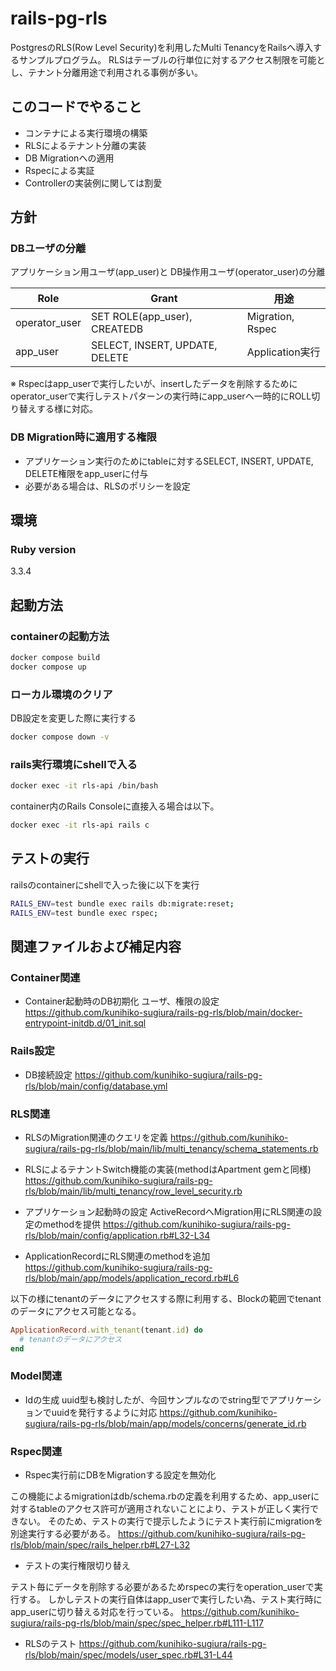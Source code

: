 # rails-pg-rls
PostgresのRLS(Row Level Security)を利用したMulti TenancyをRailsへ導入するサンプルプログラム。
RLSはテーブルの行単位に対するアクセス制限を可能とし、テナント分離用途で利用される事例が多い。

## このコードでやること
- コンテナによる実行環境の構築
- RLSによるテナント分離の実装
- DB Migrationへの適用
- Rspecによる実証
- Controllerの実装例に関しては割愛

## 方針
### DBユーザの分離
アプリケーション用ユーザ(app_user)と DB操作用ユーザ(operator_user)の分離

| Role          | Grant                          | 用途         　     |
|---------------|--------------------------------|------------------|
| operator_user | SET ROLE(app_user), CREATEDB   | Migration, Rspec |
| app_user      | SELECT, INSERT, UPDATE, DELETE | Application実行    |
※ Rspecはapp_userで実行したいが、insertしたデータを削除するためにoperator_userで実行しテストパターンの実行時にapp_userへ一時的にROLL切り替えする様に対応。

### DB Migration時に適用する権限
- アプリケーション実行のためにtableに対するSELECT, INSERT, UPDATE, DELETE権限をapp_userに付与
- 必要がある場合は、RLSのポリシーを設定

## 環境
### Ruby version
3.3.4

## 起動方法
### containerの起動方法
```sh
docker compose build
docker compose up
```

### ローカル環境のクリア
DB設定を変更した際に実行する
```sh
docker compose down -v
```

### rails実行環境にshellで入る
```sh
docker exec -it rls-api /bin/bash
```

container内のRails Consoleに直接入る場合は以下。
```sh
docker exec -it rls-api rails c
```

## テストの実行
railsのcontainerにshellで入った後に以下を実行

```sh
RAILS_ENV=test bundle exec rails db:migrate:reset;
RAILS_ENV=test bundle exec rspec;
```

## 関連ファイルおよび補足内容
### Container関連
- Container起動時のDB初期化
ユーザ、権限の設定
https://github.com/kunihiko-sugiura/rails-pg-rls/blob/main/docker-entrypoint-initdb.d/01_init.sql

### Rails設定
- DB接続設定
https://github.com/kunihiko-sugiura/rails-pg-rls/blob/main/config/database.yml

### RLS関連
- RLSのMigration関連のクエリを定義
https://github.com/kunihiko-sugiura/rails-pg-rls/blob/main/lib/multi_tenancy/schema_statements.rb

- RLSによるテナントSwitch機能の実装(methodはApartment gemと同様)
https://github.com/kunihiko-sugiura/rails-pg-rls/blob/main/lib/multi_tenancy/row_level_security.rb

- アプリケーション起動時の設定
ActiveRecordへMigration用にRLS関連の設定のmethodを提供
https://github.com/kunihiko-sugiura/rails-pg-rls/blob/main/config/application.rb#L32-L34

- ApplicationRecordにRLS関連のmethodを追加
https://github.com/kunihiko-sugiura/rails-pg-rls/blob/main/app/models/application_record.rb#L6

以下の様にtenantのデータにアクセスする際に利用する、Blockの範囲でtenantのデータにアクセス可能となる。
```rb
ApplicationRecord.with_tenant(tenant.id) do
  # tenantのデータにアクセス
end
```

### Model関連
- Idの生成
uuid型も検討したが、今回サンプルなのでstring型でアプリケーションでuuidを発行するように対応
https://github.com/kunihiko-sugiura/rails-pg-rls/blob/main/app/models/concerns/generate_id.rb

### Rspec関連
- Rspec実行前にDBをMigrationする設定を無効化

この機能によるmigrationはdb/schema.rbの定義を利用するため、app_userに対するtableのアクセス許可が適用されないことにより、テストが正しく実行できない。
そのため、テストの実行で提示したようにテスト実行前にmigrationを別途実行する必要がある。
https://github.com/kunihiko-sugiura/rails-pg-rls/blob/main/spec/rails_helper.rb#L27-L32

- テストの実行権限切り替え

テスト毎にデータを削除する必要があるためrspecの実行をoperation_userで実行する。
しかしテストの実行自体はapp_userで実行したい為、テスト実行時にapp_userに切り替える対応を行っている。
https://github.com/kunihiko-sugiura/rails-pg-rls/blob/main/spec/spec_helper.rb#L111-L117

- RLSのテスト
https://github.com/kunihiko-sugiura/rails-pg-rls/blob/main/spec/models/user_spec.rb#L31-L44


